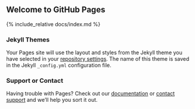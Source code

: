 ## Welcome to GitHub Pages


{% include_relative docs/index.md %}



### Jekyll Themes

Your Pages site will use the layout and styles from the Jekyll theme you have selected in your [repository settings](https://github.com/CandOpSec/IncidentResponsePlan/settings). The name of this theme is saved in the Jekyll `_config.yml` configuration file.

### Support or Contact

Having trouble with Pages? Check out our [documentation](https://help.github.com/categories/github-pages-basics/) or [contact support](https://github.com/contact) and we’ll help you sort it out.
